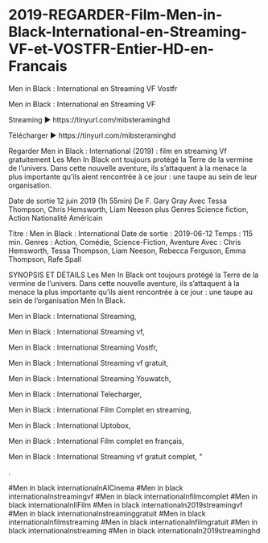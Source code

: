 # 2019-REGARDER-Film-Men-in-Black-International-en-Streaming-VF-et-VOSTFR-Entier-HD-en-Francais
Men in Black : International en Streaming VF Vostfr
<p>
Men in Black : International en Streaming VF
<p>
Streaming ► https://tinyurl.com/mibsteraminghd
<p>
Télécharger ► https://tinyurl.com/mibsteraminghd
<p>
Regarder Men in Black : International (2019) : film en streaming Vf gratuitement Les Men In Black ont toujours protégé la Terre de la vermine de l’univers. Dans cette nouvelle aventure, ils s’attaquent à la menace la plus importante qu’ils aient rencontrée à ce jour : une taupe au sein de leur organisation.
<p>
Date de sortie 12 juin 2019 (1h 55min) De F. Gary Gray Avec Tessa Thompson, Chris Hemsworth, Liam Neeson plus Genres Science fiction, Action Nationalité Américain
<p>
Titre : Men in Black : International Date de sortie : 2019-06-12 Temps : 115 min. Genres : Action, Comédie, Science-Fiction, Aventure Avec : Chris Hemsworth, Tessa Thompson, Liam Neeson, Rebecca Ferguson, Emma Thompson, Rafe Spall
<p>
SYNOPSIS ET DÉTAILS Les Men In Black ont toujours protégé la Terre de la vermine de l’univers. Dans cette nouvelle aventure, ils s’attaquent à la menace la plus importante qu’ils aient rencontrée à ce jour : une taupe au sein de l’organisation Men In Black.
<p>
Men in Black : International Streaming,
<p>
Men in Black : International Streaming vf,
<p>
Men in Black : International Streaming Vostfr,
<p>
Men in Black : International Streaming vf gratuit,
<p>
Men in Black : International Streaming Youwatch,
<p>
Men in Black : International Telecharger,
<p>
Men in Black : International Film Complet en streaming,
<p>
Men in Black : International Uptobox,
<p>
Men in Black : International Film complet en français,
<p>
Men in Black : International Streaming vf gratuit complet, "

.
<p>
#Men in black internationalnAlCinema #Men in black internationalnstreamingvf #Men in black internationalnfilmcomplet #Men in black internationalnIlFilm #Men in black internationaln2019streamingvf #Men in black internationalnstreaminggratuit #Men in black internationalnfilmstreaming #Men in black internationalnfilmgratuit #Men in black internationalnstreaming #Men in black internationaln2019streaminghd
